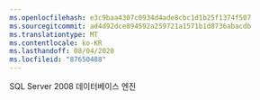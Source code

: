 ```yaml
---
ms.openlocfilehash: e3c9baa4307c0934d4ade8cbc1d1b25f1374f507
ms.sourcegitcommit: ad4d92dce894592a259721a1571b1d8736abacdb
ms.translationtype: MT
ms.contentlocale: ko-KR
ms.lasthandoff: 08/04/2020
ms.locfileid: "87650488"
---
```

SQL Server 2008 데이터베이스 엔진

